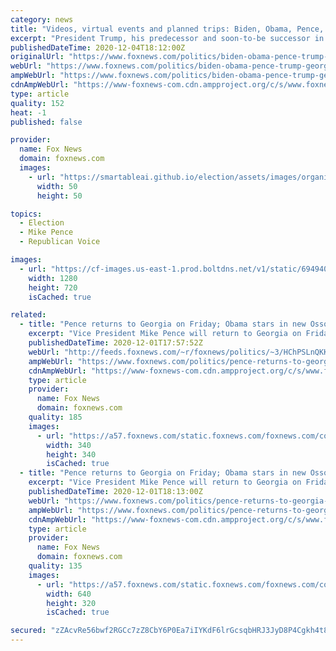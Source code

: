 ```yaml
---
category: news
title: "Videos, virtual events and planned trips: Biden, Obama, Pence, Trump weigh in on Georgia runoffs"
excerpt: "President Trump, his predecessor and soon-to-be successor in the White House, as well as Vice President Mike Pence, are all weighing in on Georgia’s two Jan. 5 Senate runoff elections, where the Republican majority in the chamber is up for grabs."
publishedDateTime: 2020-12-04T18:12:00Z
originalUrl: "https://www.foxnews.com/politics/biden-obama-pence-trump-georgia-runoffs"
webUrl: "https://www.foxnews.com/politics/biden-obama-pence-trump-georgia-runoffs"
ampWebUrl: "https://www.foxnews.com/politics/biden-obama-pence-trump-georgia-runoffs.amp"
cdnAmpWebUrl: "https://www-foxnews-com.cdn.ampproject.org/c/s/www.foxnews.com/politics/biden-obama-pence-trump-georgia-runoffs.amp"
type: article
quality: 152
heat: -1
published: false

provider:
  name: Fox News
  domain: foxnews.com
  images:
    - url: "https://smartableai.github.io/election/assets/images/organizations/foxnews.com-50x50.jpg"
      width: 50
      height: 50

topics:
  - Election
  - Mike Pence
  - Republican Voice

images:
  - url: "https://cf-images.us-east-1.prod.boltdns.net/v1/static/694940094001/926eda10-9604-40ca-a794-91c182962a24/c64d4ae4-1c22-4b6f-9a81-0044a07f02cb/1280x720/match/image.jpg"
    width: 1280
    height: 720
    isCached: true

related:
  - title: "Pence returns to Georgia on Friday; Obama stars in new Ossoff TV ad"
    excerpt: "Vice President Mike Pence will return to Georgia on Friday to hit the campaign trail in the state’s twin Jan. 5 Senate runoff elections, where the Republicans' Senate majority is at stake."
    publishedDateTime: 2020-12-01T17:57:52Z
    webUrl: "http://feeds.foxnews.com/~r/foxnews/politics/~3/HChPSLnQKKo/pence-returns-to-georgia-obama-stars-new-ossoff-ad"
    ampWebUrl: "https://www.foxnews.com/politics/pence-returns-to-georgia-obama-stars-new-ossoff-ad.amp"
    cdnAmpWebUrl: "https://www-foxnews-com.cdn.ampproject.org/c/s/www.foxnews.com/politics/pence-returns-to-georgia-obama-stars-new-ossoff-ad.amp"
    type: article
    provider:
      name: Fox News
      domain: foxnews.com
    quality: 185
    images:
      - url: "https://a57.foxnews.com/static.foxnews.com/foxnews.com/content/uploads/2019/03/340/340/PaulSteinhauser.jpg?ve=1&tl=1"
        width: 340
        height: 340
        isCached: true
  - title: "Pence returns to Georgia on Friday; Obama stars in new Ossoff TV ad"
    excerpt: "Vice President Mike Pence will return to Georgia on Friday to hit the campaign trail in the state’s twin Jan. 5 Senate runoff elections, where the Republicans' Senate majority is at stake."
    publishedDateTime: 2020-12-01T18:13:00Z
    webUrl: "https://www.foxnews.com/politics/pence-returns-to-georgia-obama-stars-new-ossoff-ad"
    ampWebUrl: "https://www.foxnews.com/politics/pence-returns-to-georgia-obama-stars-new-ossoff-ad.amp"
    cdnAmpWebUrl: "https://www-foxnews-com.cdn.ampproject.org/c/s/www.foxnews.com/politics/pence-returns-to-georgia-obama-stars-new-ossoff-ad.amp"
    type: article
    provider:
      name: Fox News
      domain: foxnews.com
    quality: 135
    images:
      - url: "https://a57.foxnews.com/static.foxnews.com/foxnews.com/content/uploads/2020/11/640/320/AP20325700810970.jpg?ve=1&tl=1"
        width: 640
        height: 320
        isCached: true

secured: "zZAcvRe56bwf2RGCc7zZ8CbY6P0Ea7iIYKdF6lrGcsqbHRJ3JyD8P4Cgkh4t8AldvO7023N+MukTKNCUdOLSm6bKYncm1l36wPA9q3+feHhQjnKlhRimOSvbpLc7EEq4fkKOHoKLQ/PJSiWvKHLFnXx838POl+O0S3H9sAiRHCqeU+DsgxodnAmL71QGy9y3IBZ0jli8ROCBE2EEKate3uLYIpbdhH9ckO3KUp7+BuR9rffgJo3D+Hg0iCLg3PMd290egfHHDfbbrZlc27GP4PkhXNjthyQI7yygCnHaEGA00TtPSLFHHfd4Hy5JrXA0NEF8u8sJkPVF/ijAs3Nl+Kzh3eyEJkamNc+gYaxElV0=;/giikQSrEYWYYh1O9e1SEw=="
---
```


